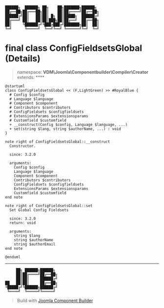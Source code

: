 ```
██████╗  ██████╗ ██╗    ██╗███████╗██████╗
██╔══██╗██╔═══██╗██║    ██║██╔════╝██╔══██╗
██████╔╝██║   ██║██║ █╗ ██║█████╗  ██████╔╝
██╔═══╝ ██║   ██║██║███╗██║██╔══╝  ██╔══██╗
██║     ╚██████╔╝╚███╔███╔╝███████╗██║  ██║
╚═╝      ╚═════╝  ╚══╝╚══╝ ╚══════╝╚═╝  ╚═╝
```
# final class ConfigFieldsetsGlobal (Details)
> namespace: **VDM\Joomla\Componentbuilder\Compiler\Creator**
> extends: ****
```uml
@startuml
class ConfigFieldsetsGlobal << (F,LightGreen) >> #RoyalBlue {
  # Config $config
  # Language $language
  # Component $component
  # Contributors $contributors
  # ConfigFieldsets $configfieldsets
  # ExtensionsParams $extensionsparams
  # Customfield $customfield
  + __construct(Config $config, Language $language, ...)
  + set(string $lang, string $authorName, ...) : void
}

note right of ConfigFieldsetsGlobal::__construct
  Constructor.

  since: 3.2.0
  
  arguments:
    Config $config
    Language $language
    Component $component
    Contributors $contributors
    ConfigFieldsets $configfieldsets
    ExtensionsParams $extensionsparams
    Customfield $customfield
end note

note right of ConfigFieldsetsGlobal::set
  Set Global Config Fieldsets

  since: 3.2.0
  return: void
  
  arguments:
    string $lang
    string $authorName
    string $authorEmail
end note
 
@enduml
```

---
```
     ██╗ ██████╗██████╗
     ██║██╔════╝██╔══██╗
     ██║██║     ██████╔╝
██   ██║██║     ██╔══██╗
╚█████╔╝╚██████╗██████╔╝
 ╚════╝  ╚═════╝╚═════╝
```
> Build with [Joomla Component Builder](https://git.vdm.dev/joomla/Component-Builder)

